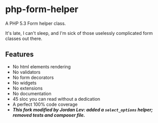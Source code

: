 # php-form-helper

A PHP 5.3 Form helper class.

It's late, I can't sleep, and I'm sick of those
uselessly complicated form classes out there.

## Features

- No html elements rendering
- No validators
- No form decorators
- No widgets
- No extensions
- No documentation
- 45 sloc you can read without a dedication
- A perfect 100% code coverage
- **_This fork modified by Jordan Lev: added a `select_options` helper; removed tests and composer file._**
